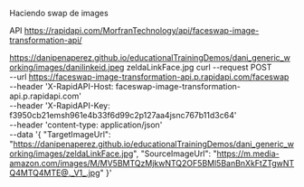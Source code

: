 Haciendo swap de images

API
https://rapidapi.com/MorfranTechnology/api/faceswap-image-transformation-api/

https://danipenaperez.github.io/educationalTrainingDemos/dani_generic_working/images/danilinkeid.jpeg
zeldaLinkFace.jpg
curl --request POST \
	--url https://faceswap-image-transformation-api.p.rapidapi.com/faceswap \
	--header 'X-RapidAPI-Host: faceswap-image-transformation-api.p.rapidapi.com' \
	--header 'X-RapidAPI-Key: f3950cb21emsh961e4b33f6d99c2p127aa4jsnc767b11d3c64' \
	--header 'content-type: application/json' \
	--data '{
    "TargetImageUrl": "https://danipenaperez.github.io/educationalTrainingDemos/dani_generic_working/images/zeldaLinkFace.jpg",
    "SourceImageUrl": "https://m.media-amazon.com/images/M/MV5BMTQzMjkwNTQ2OF5BMl5BanBnXkFtZTgwNTQ4MTQ4MTE@._V1_.jpg"
}'